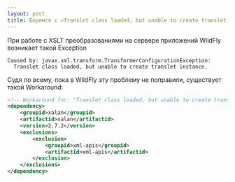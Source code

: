 ```yaml
---
layout: post
title: Боремся с «Translet class loaded, but unable to create translet instance.»
---
```


При работе с XSLT преобразованиями на сервере приложений WildFly возникает такой Exception

```
Caused by: javax.xml.transform.TransformerConfigurationException:
  Translet class loaded, but unable to create translet instance.
```

Судя по всему, пока в WildFly эту проблему не поправили, существует такой Workaround:

``` xml
<!-- Workaround for: "Translet class loaded, but unable to create translet instance." -->
<dependency>
	<groupid>xalan</groupid>
	<artifactid>xalan</artifactid>
	<version>2.7.2</version>
	<exclusions>
		<exclusion>
			<groupid>xml-apis</groupid>
			<artifactid>xml-apis</artifactid>
		</exclusion>
	</exclusions>
</dependency>
```
